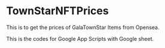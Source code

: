 # TownStarNFTPrices
This is to get the prices of GalaTownStar Items from Opensea.

This is the codes for Google App Scripts with Google sheet.

